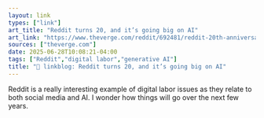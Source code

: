 ```yaml
---
layout: link
types: ["link"]
art_title: "Reddit turns 20, and it’s going big on AI"
art_link: "https://www.theverge.com/reddit/692481/reddit-20th-anniversary-cto-ai-future"
sources: ["theverge.com"]
date: 2025-06-28T10:08:21-04:00
tags: ["Reddit","digital labor","generative AI"]
title: "🔗 linkblog: Reddit turns 20, and it’s going big on AI"
---
```

Reddit is a really interesting example of digital labor issues as they relate to both social media and AI. I wonder how things will go over the next few years.